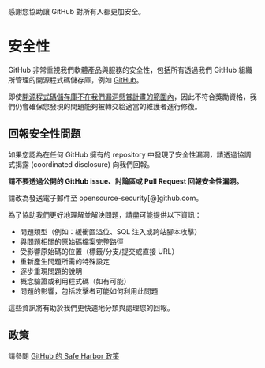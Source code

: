 感謝您協助讓 GitHub 對所有人都更加安全。

# 安全性

GitHub 非常重視我們軟體產品與服務的安全性，包括所有透過我們 GitHub 組織所管理的開源程式碼儲存庫，例如 [GitHub](https://github.com/GitHub)。

即使[開源程式碼儲存庫不在我們漏洞懸賞計畫的範圍內](https://bounty.github.com/index.html#scope)，因此不符合獎勵資格，我們仍會確保您發現的問題能夠被轉交給適當的維護者進行修復。

## 回報安全性問題

如果您認為在任何 GitHub 擁有的 repository 中發現了安全性漏洞，請透過協調式揭露 (coordinated disclosure) 向我們回報。

**請不要透過公開的 GitHub issue、討論區或 Pull Request 回報安全性漏洞。**

請改為發送電子郵件至 opensource-security[@]github.com。

為了協助我們更好地理解並解決問題，請盡可能提供以下資訊：

  * 問題類型（例如：緩衝區溢位、SQL 注入或跨站腳本攻擊）
  * 與問題相關的原始碼檔案完整路徑
  * 受影響原始碼的位置（標籤/分支/提交或直接 URL）
  * 重新產生問題所需的特殊設定
  * 逐步重現問題的說明
  * 概念驗證或利用程式碼（如有可能）
  * 問題的影響，包括攻擊者可能如何利用此問題

這些資訊將有助於我們更快速地分類與處理您的回報。

## 政策

請參閱 [GitHub 的 Safe Harbor 政策](https://docs.github.com/en/site-policy/security-policies/github-bug-bounty-program-legal-safe-harbor#1-safe-harbor-terms)
